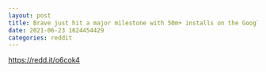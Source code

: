 ```yaml
--- 
layout: post 
title: Brave just hit a major milestone with 50m+ installs on the Google Play Store 
date: 2021-06-23 1624454429 
categories: reddit 
--- 
```

https://redd.it/o6cok4